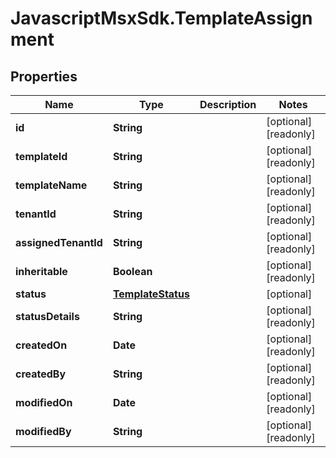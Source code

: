 # JavascriptMsxSdk.TemplateAssignment

## Properties

Name | Type | Description | Notes
------------ | ------------- | ------------- | -------------
**id** | **String** |  | [optional] [readonly] 
**templateId** | **String** |  | [optional] [readonly] 
**templateName** | **String** |  | [optional] [readonly] 
**tenantId** | **String** |  | [optional] [readonly] 
**assignedTenantId** | **String** |  | [optional] [readonly] 
**inheritable** | **Boolean** |  | [optional] [readonly] 
**status** | [**TemplateStatus**](TemplateStatus.md) |  | [optional] 
**statusDetails** | **String** |  | [optional] [readonly] 
**createdOn** | **Date** |  | [optional] [readonly] 
**createdBy** | **String** |  | [optional] [readonly] 
**modifiedOn** | **Date** |  | [optional] [readonly] 
**modifiedBy** | **String** |  | [optional] [readonly] 


